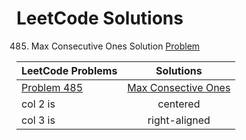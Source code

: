 # LeetCode Solutions

485. <a>Max Consecutive Ones Solution</a> <a href="https://leetcode.com/problems/max-consecutive-ones/">Problem</a>

| LeetCode Problems   |      Solutions      |
|----------|:-------------:|
| <a href="https://leetcode.com/problems/max-consecutive-ones/">Problem 485 </a> |  <a href="https://github.com/palak64/LeetCodeSolutions/blob/master/485.%20Max%20Consecutive%20Ones%20%20Solution">Max Consective Ones</a> |
| col 2 is |    centered   |
| col 3 is | right-aligned |
